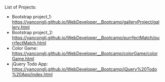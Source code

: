 List of Projects: 
* Bootstrap project_1: https://yancongli.github.io/WebDeveloper__Bootcamp/galleryProject/gallery.html
* Bootstrap project_2: https://yancongli.github.io/WebDeveloper__Bootcamp/purrfectMatch/purrfectMatch.html
* Color Game: https://yancongli.github.io/WebDeveloper__Bootcamp/colorGame/colorGame.html
* jQuery Todo App: https://yancongli.github.io/WebDeveloper__Bootcamp/jQuery%20Todo%20App/index.html
